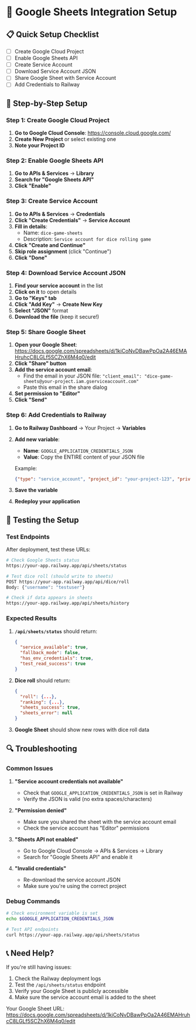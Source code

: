 # 🔧 Google Sheets Integration Setup

## 📋 Quick Setup Checklist

- [ ] Create Google Cloud Project
- [ ] Enable Google Sheets API
- [ ] Create Service Account
- [ ] Download Service Account JSON
- [ ] Share Google Sheet with Service Account
- [ ] Add Credentials to Railway

## 🚀 Step-by-Step Setup

### Step 1: Create Google Cloud Project

1. **Go to Google Cloud Console**: https://console.cloud.google.com/
2. **Create New Project** or select existing one
3. **Note your Project ID**

### Step 2: Enable Google Sheets API

1. **Go to APIs & Services** → **Library**
2. **Search for "Google Sheets API"**
3. **Click "Enable"**

### Step 3: Create Service Account

1. **Go to APIs & Services** → **Credentials**
2. **Click "Create Credentials"** → **Service Account**
3. **Fill in details**:
   - Name: `dice-game-sheets`
   - Description: `Service account for dice rolling game`
4. **Click "Create and Continue"**
5. **Skip role assignment** (click "Continue")
6. **Click "Done"**

### Step 4: Download Service Account JSON

1. **Find your service account** in the list
2. **Click on it** to open details
3. **Go to "Keys" tab**
4. **Click "Add Key"** → **Create New Key**
5. **Select "JSON"** format
6. **Download the file** (keep it secure!)

### Step 5: Share Google Sheet

1. **Open your Google Sheet**: https://docs.google.com/spreadsheets/d/1kiCoNvDBawPpOa2A46EMAHruhcC8LGLf5SCZhX6M4q0/edit
2. **Click "Share" button**
3. **Add the service account email**:
   - Find the email in your JSON file: `"client_email": "dice-game-sheets@your-project.iam.gserviceaccount.com"`
   - Paste this email in the share dialog
4. **Set permission to "Editor"**
5. **Click "Send"**

### Step 6: Add Credentials to Railway

1. **Go to Railway Dashboard** → Your Project → **Variables**
2. **Add new variable**:
   - **Name**: `GOOGLE_APPLICATION_CREDENTIALS_JSON`
   - **Value**: Copy the ENTIRE content of your JSON file
   
   Example:
   ```json
   {"type": "service_account", "project_id": "your-project-123", "private_key_id": "abc123", "private_key": "-----BEGIN PRIVATE KEY-----\n...\n-----END PRIVATE KEY-----\n", "client_email": "dice-game-sheets@your-project.iam.gserviceaccount.com", "client_id": "123456789", "auth_uri": "https://accounts.google.com/o/oauth2/auth", "token_uri": "https://oauth2.googleapis.com/token", "auth_provider_x509_cert_url": "https://www.googleapis.com/oauth2/v1/certs", "client_x509_cert_url": "https://www.googleapis.com/robot/v1/metadata/x509/dice-game-sheets%40your-project.iam.gserviceaccount.com"}
   ```

3. **Save the variable**
4. **Redeploy your application**

## 🧪 Testing the Setup

### Test Endpoints

After deployment, test these URLs:

```bash
# Check Google Sheets status
https://your-app.railway.app/api/sheets/status

# Test dice roll (should write to sheets)
POST https://your-app.railway.app/api/dice/roll
Body: {"username": "testuser"}

# Check if data appears in sheets
https://your-app.railway.app/api/sheets/history
```

### Expected Results

1. **`/api/sheets/status`** should return:
   ```json
   {
     "service_available": true,
     "fallback_mode": false,
     "has_env_credentials": true,
     "test_read_success": true
   }
   ```

2. **Dice roll** should return:
   ```json
   {
     "roll": {...},
     "ranking": {...},
     "sheets_success": true,
     "sheets_error": null
   }
   ```

3. **Google Sheet** should show new rows with dice roll data

## 🔍 Troubleshooting

### Common Issues

1. **"Service account credentials not available"**
   - Check that `GOOGLE_APPLICATION_CREDENTIALS_JSON` is set in Railway
   - Verify the JSON is valid (no extra spaces/characters)

2. **"Permission denied"**
   - Make sure you shared the sheet with the service account email
   - Check the service account has "Editor" permissions

3. **"Sheets API not enabled"**
   - Go to Google Cloud Console → APIs & Services → Library
   - Search for "Google Sheets API" and enable it

4. **"Invalid credentials"**
   - Re-download the service account JSON
   - Make sure you're using the correct project

### Debug Commands

```bash
# Check environment variable is set
echo $GOOGLE_APPLICATION_CREDENTIALS_JSON

# Test API endpoints
curl https://your-app.railway.app/api/sheets/status
```

## 📞 Need Help?

If you're still having issues:
1. Check the Railway deployment logs
2. Test the `/api/sheets/status` endpoint
3. Verify your Google Sheet is publicly accessible
4. Make sure the service account email is added to the sheet

Your Google Sheet URL: https://docs.google.com/spreadsheets/d/1kiCoNvDBawPpOa2A46EMAHruhcC8LGLf5SCZhX6M4q0/edit
